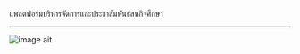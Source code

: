 แพลตฟอร์มบริหารจัดการและประชาสัมพันธ์สหกิจศึกษา <br>
<hr>

![image ait](https://github.com/arthitayaBB/co_op/blob/main/co_op_intro.png?raw=true)
